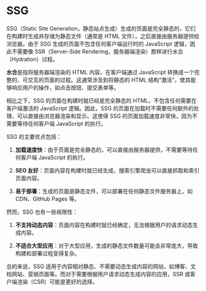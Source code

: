 # SSG

SSG（Static Site Generation，静态站点生成）生成的页面是完全静态的，它们在构建时生成并存储为静态文件（通常是 HTML 文件），之后直接由服务器提供给浏览器。由于 SSG 生成的页面不包含任何客户端运行时的 JavaScript 逻辑，因此不需要像 SSR（Server-Side Rendering，服务器端渲染）那样进行水合（Hydration）过程。

**水合**是指将服务器端渲染的 HTML 内容，在客户端通过 JavaScript 转换成一个完整的、可交互的页面的过程。这通常涉及到将静态的 HTML 结构“激活”，使其能够响应用户的操作，如点击按钮、提交表单等。

相比之下，SSG 的页面在构建时就已经是完全静态的 HTML，不包含任何需要在客户端激活的 JavaScript 逻辑。因此，SSG 的页面在加载时不需要任何额外的处理，可以直接由浏览器渲染和显示。这使得 SSG 的页面加载速度非常快，因为不需要等待任何客户端 JavaScript 的执行。

SSG 的主要优点包括：

1. **加载速度快**：由于页面是完全静态的，可以直接由服务器提供，不需要等待任何客户端 JavaScript 的执行。

2. **SEO 友好**：页面内容在构建时就已经生成，搜索引擎爬虫可以直接抓取和索引页面内容。

3. **易于部署**：生成的页面是静态文件，可以部署在任何静态文件服务器上，如 CDN、GitHub Pages 等。

然而，SSG 也有一些局限性：

1. **不支持动态内容**：页面内容在构建时就已经确定，无法根据用户的请求动态生成内容。

2. **不适合大型应用**：对于大型应用，生成的静态文件数量可能会非常庞大，导致构建和部署过程变得复杂。

总的来说，SSG 适用于内容相对静态、不需要动态生成内容的网站，如博客、文档网站、营销页面等。而对于需要根据用户请求动态生成内容的应用，SSR 或客户端渲染（CSR）可能是更好的选择。
